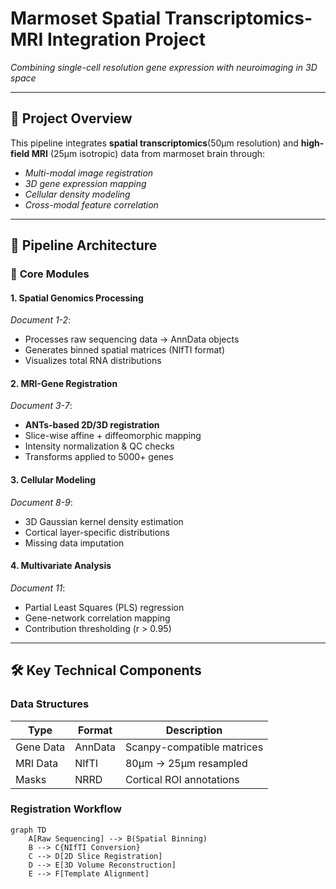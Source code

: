 # ​**​Marmoset Spatial Transcriptomics-MRI Integration Project​**​  
*Combining single-cell resolution gene expression with neuroimaging in 3D space*

---

## 🔬 ​**​Project Overview​**​  
This pipeline integrates ​**​spatial transcriptomics​**​ (50μm resolution) and ​**​high-field MRI​**​ (25μm isotropic) data from marmoset brain through:  
- *Multi-modal image registration*  
- *3D gene expression mapping*  
- *Cellular density modeling*  
- *Cross-modal feature correlation*  

---

## 📂 ​**​Pipeline Architecture​**​

### 🧬 ​**​Core Modules​**​

#### ​**​1. Spatial Genomics Processing​**​  
*Document 1-2*:  
- Processes raw sequencing data → AnnData objects  
- Generates binned spatial matrices (NIfTI format)  
- Visualizes total RNA distributions  

#### ​**​2. MRI-Gene Registration​**​  
*Document 3-7*:  
- ​**​ANTs-based 2D/3D registration​**​  
- Slice-wise affine + diffeomorphic mapping  
- Intensity normalization & QC checks  
- Transforms applied to 5000+ genes  

#### ​**​3. Cellular Modeling​**​  
*Document 8-9*:  
- 3D Gaussian kernel density estimation  
- Cortical layer-specific distributions  
- Missing data imputation  

#### ​**​4. Multivariate Analysis​**​  
*Document 11*:  
- Partial Least Squares (PLS) regression  
- Gene-network correlation mapping  
- Contribution thresholding (r > 0.95)  

---

## 🛠️ ​**​Key Technical Components​**​

### ​**​Data Structures​**​  
| Type | Format | Description |  
|------|--------|-------------|  
| Gene Data | AnnData | Scanpy-compatible matrices |  
| MRI Data | NIfTI | 80μm → 25μm resampled |  
| Masks | NRRD | Cortical ROI annotations |  

### ​**​Registration Workflow​**​  
```mermaid
graph TD
    A[Raw Sequencing] --> B(Spatial Binning)
    B --> C{NIfTI Conversion}
    C --> D[2D Slice Registration]
    D --> E[3D Volume Reconstruction]
    E --> F[Template Alignment]
